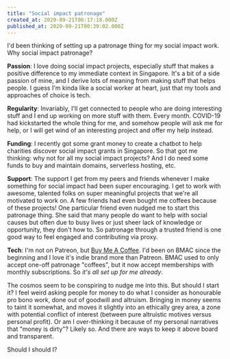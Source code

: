 ```yaml
---
title: "Social impact patronage"
created_at: 2020-09-21T00:17:18.000Z
published_at: 2020-09-21T00:39:02.000Z
---
```

I'd been thinking of setting up a patronage thing for my social impact work. Why social impact patronage?

**Passion**: I love doing social impact projects, especially stuff that makes a positive difference to my immediate context in Singapore. It's a bit of a side passion of mine, and I derive lots of meaning from making stuff that helps people. I guess I'm kinda like a social worker at heart, just that my tools and approaches of choice is tech.

**Regularity**: Invariably, I'll get connected to people who are doing interesting stuff and I end up working on more stuff with them. Every month. COVID-19 had kickstarted the whole thing for me, and somehow people will ask me for help, or I will get wind of an interesting project and offer my help instead.

**Funding**: I recently got some grant money to create a chatbot to help charities discover social impact grants in Singapore. So that got me thinking: why not for all my social impact projects? And I do need some funds to buy and maintain domains, serverless hosting, etc. 

**Support**: The support I get from my peers and friends whenever I make something for social impact had been super encouraging. I get to work with awesome, talented folks on super meaningful projects that we're all motivated to work on. A few friends had even bought me coffees because of these projects! One particular friend even nudged me to start this patronage thing. She said that many people do want to help with social causes but often due to busy lives or just sheer lack of knowledge or opportunity, they don't how to. So patronage through a trusted friend is one good way to feel engaged and contributing via proxy.

**Tech**: I'm not on Patreon, but [Buy Me A Coffee](https://www.buymeacoffee.com/jasonleowsg). I'd been on BMAC since the beginning and I love it's indie brand more than Patreon. BMAC used to only accept one-off patronage "coffees", but it now accept memberships with monthly subscriptions. So _it's all set up for me already_. 

The cosmos seem to be conspiring to nudge me into this. But should I start it? I feel weird asking people for money to do what I consider as honourable pro bono work, done out of goodwill and altruism. Bringing in money seems to taint it somewhat, and moves it slightly into an ethically grey area, a zone with potential conflict of interest (between pure altruistic motives versus personal profit). Or am I over-thinking it because of my personal narratives that "money is dirty"? Likely so. And there are ways to keep it above board and transparent.

Should I should I?

